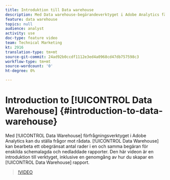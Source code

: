 ```yaml
---
title: Introduktion till Data warehouse
description: Med Data warehouse-begärandeverktyget i Adobe Analytics får du tillgång till frågor om rådata. data warehouse kan bearbeta ett obegränsat antal rader i en och samma begäran för enskilda schemalagda och nedladdade rapporter. Den här videon är en introduktion till verktyget, inklusive en genomgång av hur du skapar en Data warehouse-rapport.
feature: data warehouse
topics: null
audience: analyst
activity: use
doc-type: feature video
team: Technical Marketing
kt: 2916
translation-type: tm+mt
source-git-commit: 24ad92b0ccdf1112e3ed4a0968cd47db757598c3
workflow-type: tm+mt
source-wordcount: '0'
ht-degree: 0%

---
```



# Introduction to [!UICONTROL Data Warehouse] {#introduction-to-data-warehouse}

Med [!UICONTROL Data Warehouse] förfrågningsverktyget i Adobe Analytics kan du ställa frågor mot rådata. [!UICONTROL Data Warehouse] kan bearbeta ett obegränsat antal rader i en och samma begäran för enskilda schemalagda och nedladdade rapporter. Den här videon är en introduktion till verktyget, inklusive en genomgång av hur du skapar en [!UICONTROL Data Warehouse] rapport.

>[!VIDEO](https://video.tv.adobe.com/v/27306/?quality=12)
